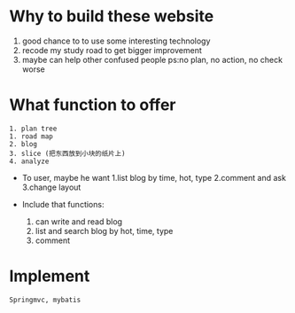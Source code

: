   # Why to build these website
   1. good chance to to use some interesting technology
   2. recode my study road to get bigger improvement
   3. maybe can help other confused people
   ps:no plan, no action, no check worse
   
  # What function to offer
    1. plan tree
    1. road map
    2. blog
    3. slice (把东西放到小块的纸片上)
    4. analyze

  * To user, maybe he want
    1.list blog by time, hot, type
    2.comment and ask
    3.change layout
    
  * Include that functions:
    1. can write and read blog
    2. list and search blog by hot, time, type
    3. comment
    
  # Implement
    Springmvc, mybatis
